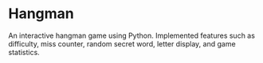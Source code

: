 # Hangman
An interactive hangman game using Python. Implemented features such as difficulty, miss counter, random secret word, letter display, and game statistics.

